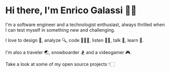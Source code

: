 # Hi there, I'm Enrico Galassi 🐱‍💻

I'm a software engineer and a technologist enthusiast, always thrilled when I can test myself in something new and challenging.

I love to design 📝, analyze 🔍, code 👨🏼‍💻, listen 👂🏼, talk 📣, learn 🧠.

I'm also a traveler 🌏, snowboarder 🏂 and a videogamer 🎮.

Take a look at some of my open source projects 👇🏻
<!--
**galassie/galassie** is a ✨ _special_ ✨ repository because its `README.md` (this file) appears on your GitHub profile.

Here are some ideas to get you started:

- 🔭 I’m currently working on ...
- 🌱 I’m currently learning ...
- 👯 I’m looking to collaborate on ...
- 🤔 I’m looking for help with ...
- 💬 Ask me about ...
- 📫 How to reach me: ...
- 😄 Pronouns: ...
- ⚡ Fun fact: ...
-->
